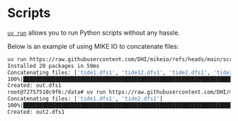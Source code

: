 # Scripts

[`uv run`](https://docs.astral.sh/uv/reference/cli/#uv-run) allows you to run Python scripts without any hassle.

Below is an example of using MIKE IO to concatenate files:

```bash
uv run https://raw.githubusercontent.com/DHI/mikeio/refs/heads/main/scripts/concat.py tide* out.dfs1
Installed 20 packages in 59ms
Concatenating files: ['tide1.dfs1', 'tide12.dfs1', 'tide2.dfs1', 'tide2_offset.dfs1', 'tide4.dfs1']
100%|███████████████████████████████████████████████████████████████████████████████████| 5/5 [00:00<00:00, 1035.63it/s]
Created: out.dfs1
root@72757510c9f6:/data# uv run https://raw.githubusercontent.com/DHI/mikeio/refs/heads/main/scripts/concat.py tide1.dfs1 tide2.dfs1 out2.dfs1
Concatenating files: ['tide1.dfs1', 'tide2.dfs1']
100%|███████████████████████████████████████████████████████████████████████████████████| 2/2 [00:00<00:00, 1301.97it/s]
Created: out2.dfs1
```
